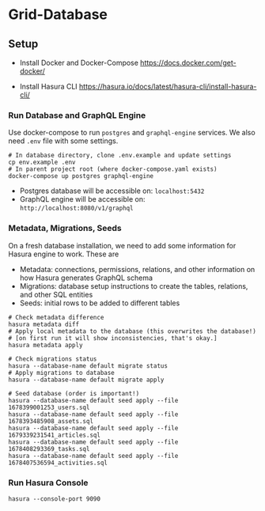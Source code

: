 # Grid-Database

## Setup

- Install Docker and Docker-Compose
  https://docs.docker.com/get-docker/

- Install Hasura CLI
  https://hasura.io/docs/latest/hasura-cli/install-hasura-cli/

### Run Database and GraphQL Engine

Use docker-compose to run `postgres` and `graphql-engine` services. We also need `.env` file with some settings.

```shell
# In database directory, clone .env.example and update settings
cp env.example .env
# In parent project root (where docker-compose.yaml exists)
docker-compose up postgres graphql-engine
```

- Postgres database will be accessible on: `localhost:5432`
- GraphQL engine will be accessible on: `http://localhost:8080/v1/graphql`

### Metadata, Migrations, Seeds

On a fresh database installation, we need to add some information for Hasura engine to work.
These are

- Metadata: connections, permissions, relations, and other information on how Hasura generates GraphQL schema
- Migrations: database setup instructions to create the tables, relations, and other SQL entities
- Seeds: initial rows to be added to different tables

```shell
# Check metadata difference
hasura metadata diff
# Apply local metadata to the database (this overwrites the database!) 
# [on first run it will show inconsistencies, that's okay.]
hasura metadata apply

# Check migrations status
hasura --database-name default migrate status
# Apply migrations to database
hasura --database-name default migrate apply

# Seed database (order is important!)
hasura --database-name default seed apply --file 1678399001253_users.sql
hasura --database-name default seed apply --file 1678393485908_assets.sql
hasura --database-name default seed apply --file 1679339231541_articles.sql
hasura --database-name default seed apply --file 1678408293369_tasks.sql
hasura --database-name default seed apply --file 1678407536594_activities.sql
```

### Run Hasura Console

```
hasura --console-port 9090
```
